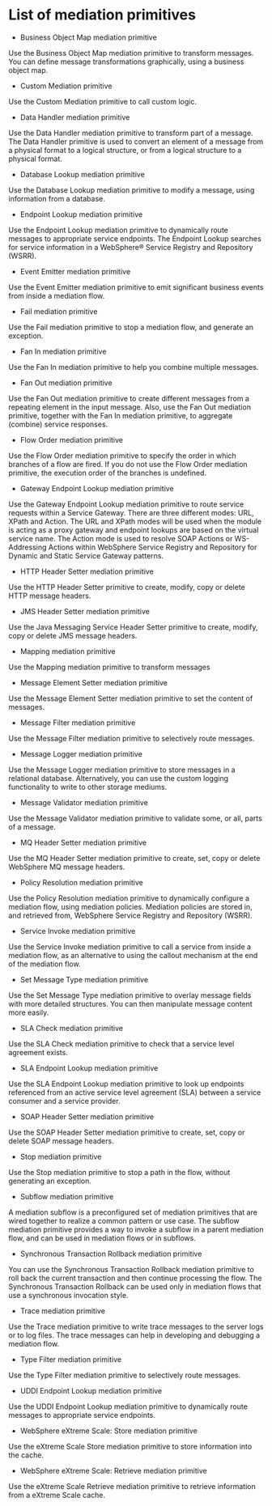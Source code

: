 # List of mediation primitives

- Business Object Map mediation primitive

Use the Business Object Map mediation primitive to transform messages. You can define message transformations graphically, using a business object map.
- Custom Mediation primitive

Use the Custom Mediation primitive to call custom logic.
- Data Handler mediation primitive

Use the Data Handler mediation primitive to transform part of a message. The Data Handler primitive is used to convert an element of a message from a physical format to a logical structure, or from a logical structure to a physical format.
- Database Lookup mediation primitive

Use the Database Lookup mediation primitive to modify a message, using information from a database.
- Endpoint Lookup mediation primitive

Use the Endpoint Lookup mediation primitive to dynamically route messages to appropriate service endpoints. The Endpoint Lookup searches for service information in a WebSphere® Service Registry and Repository (WSRR).
- Event Emitter mediation primitive

Use the Event Emitter mediation primitive to emit significant business events from inside a mediation flow.
- Fail mediation primitive

Use the Fail mediation primitive to stop a mediation flow, and generate an exception.
- Fan In mediation primitive

Use the Fan In mediation primitive to help you combine multiple messages.
- Fan Out mediation primitive

Use the Fan Out mediation primitive to create different messages from a repeating element in the input message. Also, use the Fan Out mediation primitive, together with the Fan In mediation primitive, to aggregate (combine) service responses.
- Flow Order mediation primitive

Use the Flow Order mediation primitive to specify the order in which branches of a flow are fired. If you do not use the Flow Order mediation primitive, the execution order of the branches is undefined.
- Gateway Endpoint Lookup mediation primitive

Use the Gateway Endpoint Lookup mediation primitive to route service requests within a Service Gateway. There are three different modes: URL, XPath and Action. The URL and XPath modes will be used when the module is acting as a proxy gateway and endpoint lookups are based on the virtual service name. The Action mode is used to resolve SOAP Actions or WS-Addressing Actions within WebSphere Service Registry and Repository for Dynamic and Static Service Gateway patterns.
- HTTP Header Setter mediation primitive

Use the HTTP Header Setter primitive to create, modify, copy or delete HTTP message headers.
- JMS Header Setter mediation primitive

Use the Java Messaging Service Header Setter primitive to create, modify, copy or delete JMS message headers.
- Mapping mediation primitive

Use the Mapping mediation primitive to transform messages
- Message Element Setter mediation primitive

Use the Message Element Setter mediation primitive to set the content of messages.
- Message Filter mediation primitive

Use the Message Filter mediation primitive to selectively route messages.
- Message Logger mediation primitive

Use the Message Logger mediation primitive to store messages in a relational database. Alternatively, you can use the custom logging functionality to write to other storage mediums.
- Message Validator mediation primitive

Use the Message Validator mediation primitive to validate some, or all, parts of a message.
- MQ Header Setter mediation primitive

Use the MQ Header Setter mediation primitive to create, set, copy or delete WebSphere MQ message headers.
- Policy Resolution mediation primitive

Use the Policy Resolution mediation primitive to dynamically configure a mediation flow, using mediation policies. Mediation policies are stored in, and retrieved from, WebSphere Service Registry and Repository (WSRR).
- Service Invoke mediation primitive

Use the Service Invoke mediation primitive to call a service from inside a mediation flow, as an alternative to using the callout mechanism at the end of the mediation flow.
- Set Message Type mediation primitive

Use the Set Message Type mediation primitive to overlay message fields with more detailed structures. You can then manipulate message content more easily.
- SLA Check mediation primitive

Use the SLA Check mediation primitive to check that a service level agreement exists.
- SLA Endpoint Lookup mediation primitive

Use the SLA Endpoint Lookup mediation primitive to look up endpoints referenced from an active service level agreement (SLA) between a service consumer and a service provider.
- SOAP Header Setter mediation primitive

Use the SOAP Header Setter mediation primitive to create, set, copy or delete SOAP message headers.
- Stop mediation primitive

Use the Stop mediation primitive to stop a path in the flow, without generating an exception.
- Subflow mediation primitive

A mediation subflow is a preconfigured set of mediation primitives that are wired together to realize a common pattern or use case. The subflow mediation primitive provides a way to invoke a subflow in a parent mediation flow, and can be used in mediation flows or in subflows.
- Synchronous Transaction Rollback mediation primitive

You can use the Synchronous Transaction Rollback mediation primitive to roll back the current transaction and then continue processing the flow. The Synchronous Transaction Rollback can be used only in mediation flows that use a synchronous invocation style.
- Trace mediation primitive

Use the Trace mediation primitive to write trace messages to the server logs or to log files. The trace messages can help in developing and debugging a mediation flow.
- Type Filter mediation primitive

Use the Type Filter mediation primitive to selectively route messages.
- UDDI Endpoint Lookup mediation primitive

Use the UDDI Endpoint Lookup mediation primitive to dynamically route messages to appropriate service endpoints.
- WebSphere eXtreme Scale: Store mediation primitive

Use the eXtreme Scale Store mediation primitive to store information into the cache.
- WebSphere eXtreme Scale: Retrieve mediation primitive

Use the eXtreme Scale Retrieve mediation primitive to retrieve information from a eXtreme Scale cache.